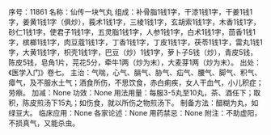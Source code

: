 序号：11861
名称：仙传一块气丸
组成：补骨脂1钱1字，干漆1钱1字，干姜1钱1字，姜黄1钱1字（俱炒），莪术1钱1字，三棱1钱1字，玄胡索1钱1字，木香1钱1字，砂仁1钱1字，使君子1钱1字，五灵脂1钱1字，人参1钱1字，白术1钱1字，茴香1钱1字，槟榔1钱1字，肉豆蔻1钱1字，丁香1钱1字，丁皮1钱1字，茯苓1钱1字，雷丸1钱1字，大黄1钱1字，枳壳1钱1字，巴豆（炒）1钱1字，萝卜子5钱（炒），青皮5钱，陈皮5钱，皂角1片，芫花5分，牵牛1两（炒为末），大麦芽1两（炒为末）。
出处：《医学入门》卷七。
主治：气喘，心气、膈气、胁气、疝气、腰气、脚气、积气、瘴气，及不服水土气；酒食所伤，不思饮食，赤白痢疾，女人干血气，小儿积症；劳瘵。
加减：None
功效：None
用法用量：每服3-5丸至10丸，茶、酒任下；取积，陈皮煎汤下15丸；如伤食，就以所伤之物煎汤下。
制备方法：醋糊为丸，如绿豆大。
临床应用：None
各家论述：None
用药禁忌：None
附注：不助虚阳，不损真气，又能杀虫。
